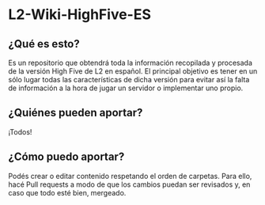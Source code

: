 # L2-Wiki-HighFive-ES
## ¿Qué es esto?
Es un repositorio que obtendrá toda la información recopilada y procesada de la versión High Five de L2 en español. El principal objetivo es tener en un sólo lugar todas las características de dicha versión para evitar así la falta de información a la hora de jugar un servidor o implementar uno propio.

## ¿Quiénes pueden aportar?
¡Todos!

## ¿Cómo puedo aportar?
Podés crear o editar contenido respetando el orden de carpetas. Para ello, hacé Pull requests a modo de que los cambios puedan ser revisados y, en caso que todo esté bien, mergeado.
